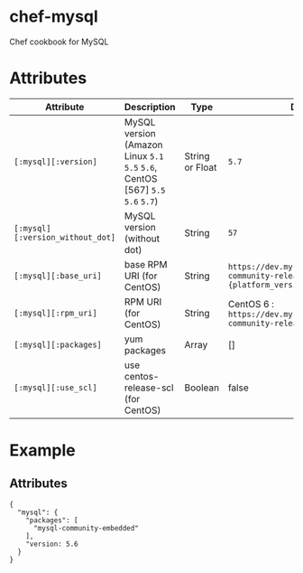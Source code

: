 # chef-mysql
Chef cookbook for MySQL

# Attributes

Attribute | Description | Type | Default
----------|-------------|------|--------
`[:mysql][:version]` | MySQL version (Amazon Linux `5.1` `5.5` `5.6`, CentOS [567] `5.5` `5.6` `5.7`) | String or Float | `5.7`
`[:mysql][:version_without_dot]` | MySQL version (without dot) | String | `57`
`[:mysql][:base_uri]` | base RPM URI (for CentOS) | String | `https://dev.mysql.com/get/mysql57-community-release-el%{platform_version}-7.noarch.rpm`
`[:mysql][:rpm_uri]` | RPM URI (for CentOS) | String | CentOS 6 : `https://dev.mysql.com/get/mysql57-community-release-el6-7.noarch.rpm`
`[:mysql][:packages]` | yum packages | Array | []
`[:mysql][:use_scl]` | use centos-release-scl (for CentOS) | Boolean | false


# Example

## Attributes

```
{
  "mysql": {
    "packages": [
      "mysql-community-embedded"
    ],
    "version: 5.6
  }
}
```

